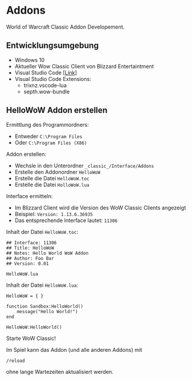 # Addons

World of Warcraft Classic Addon Developement.

## Entwicklungsumgebung

* Windows 10
* Aktueller Wow Classic Client von Blizzard Entertaintment
* Visual Studio Code [[Link]](https://code.visualstudio.com/)
* Visual Studio Code Extensions:
  * trixnz.vscode-lua
  * septh.wow-bundle

## HelloWoW Addon erstellen

Ermittlung des Programmordners:

* Entweder `C:\Program Files`
* Oder `C:\Program Files (X86)`

Addon erstellen:

* Wechsle in den Unterordner `_classic_/Interface/Addons`
* Erstelle den Addonordner `HelloWoW`
* Erstelle die Datei `HelloWoW.toc`
* Erstelle die Datei `HolloWoW.lua`

Interface ermitteln:

* Im Blizzard Client wird die Version des WoW Classic Clients angezeigt
* Beispiel: `Version: 1.13.6.36935`
* Das entsprechende Interface lautet: `11306`

Inhalt der Datei `HelloWoW.toc`:
```
## Interface: 11306
## Title: HelloWoW
## Notes: Hello World WoW Addon
## Author: Foo Bar
## Version: 0.01

HelloWoW.lua
```

Inhalt der Datei `HelloWoW.lua`:
```
HelloWoW = { }

function Sandbox:HelloWorld()
    message("Hello World!")
end

HelloWoW:HelloWorld()
```

Starte WoW Classic!

Im Spiel kann das Addon (und alle anderen Addons) mit

```
/reload
```

ohne lange Wartezeiten aktualisiert werden.